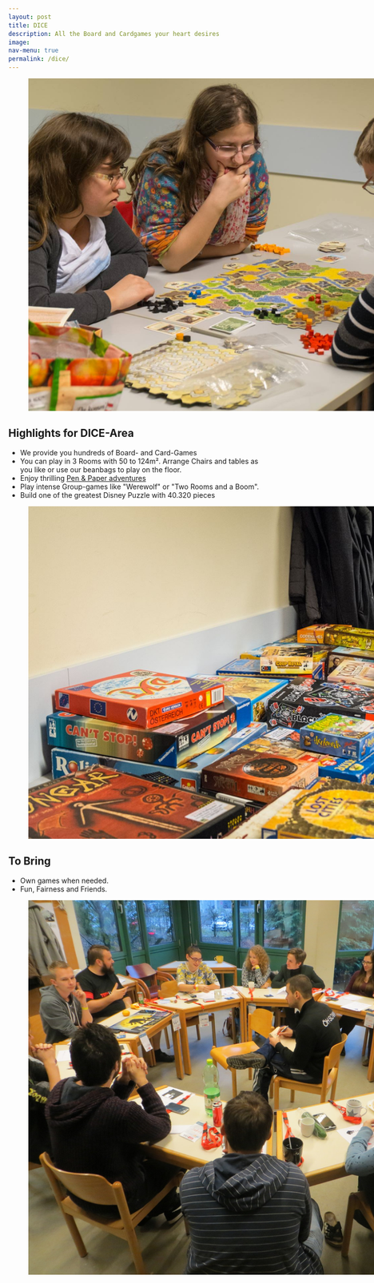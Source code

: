 ```yaml
---
layout: post
title: DICE
description: All the Board and Cardgames your heart desires
image: 
nav-menu: true
permalink: /dice/
---
```


<figure>
   <img src="/assets/images/dice/close_up.jpg" style="max-width: 1000px;"
      alt="4 people playing Siedler von Catan" />
   <figcaption></figcaption>
</figure>

## Highlights for DICE-Area

* We provide you hundreds of Board- and Card-Games
* You can play in 3 Rooms with 50 to 124m². Arrange Chairs and tables as you like or use our beanbags to play on the floor.
* Enjoy thrilling [Pen & Paper adventures](/./penandpaper) 
* Play intense Group-games like "Werewolf" or "Two Rooms and a Boom".
* Build one of the greatest Disney Puzzle with 40.320 pieces 

<figure>
   <img src="/assets/images/dice/games_collection.jpg" style="max-width: 1000px;"
      alt="Some of our games" />
   <figcaption></figcaption>
</figure>

## To Bring
* Own games when needed.
* Fun, Fairness and Friends.

<figure>
   <img src="/assets/images/dice/ww.jpg" style="max-width: 1000px;"
      alt="Werwolf" />
   <figcaption></figcaption>
</figure>
